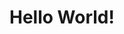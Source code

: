---
---

<html>
  <head>
    <meta charset="utf-8">
    <title>This is my website</title>
    <link rel="stylesheet" type="text/scss" href="_site/assets/css/style.scss">
  </head>
  <body>
     <h1>Hello World!</h1>
  </body>
 </html>
